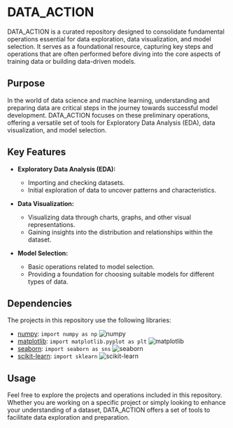 # DATA_ACTION

DATA_ACTION is a curated repository designed to consolidate fundamental operations essential for data exploration, data visualization, and model selection. It serves as a foundational resource, capturing key steps and operations that are often performed before diving into the core aspects of training data or building data-driven models.

## Purpose

In the world of data science and machine learning, understanding and preparing data are critical steps in the journey towards successful model development. DATA_ACTION focuses on these preliminary operations, offering a versatile set of tools for Exploratory Data Analysis (EDA), data visualization, and model selection.

## Key Features

- **Exploratory Data Analysis (EDA):**
  - Importing and checking datasets.
  - Initial exploration of data to uncover patterns and characteristics.

- **Data Visualization:**
  - Visualizing data through charts, graphs, and other visual representations.
  - Gaining insights into the distribution and relationships within the dataset.

- **Model Selection:**
  - Basic operations related to model selection.
  - Providing a foundation for choosing suitable models for different types of data.

## Dependencies

The projects in this repository use the following libraries:

- [numpy](https://numpy.org/): `import numpy as np` ![numpy](https://img.shields.io/badge/numpy-v1.21.2-blue)
- [matplotlib](https://matplotlib.org/): `import matplotlib.pyplot as plt` ![matplotlib](https://img.shields.io/badge/matplotlib-v3.4.3-blue)
- [seaborn](https://seaborn.pydata.org/): `import seaborn as sns` ![seaborn](https://img.shields.io/badge/seaborn-v0.11.2-blue)
- [scikit-learn](https://scikit-learn.org/stable/): `import sklearn` ![scikit-learn](https://img.shields.io/badge/scikit--learn-v0.24.2-blue)

## Usage

Feel free to explore the projects and operations included in this repository. Whether you are working on a specific project or simply looking to enhance your understanding of a dataset, DATA_ACTION offers a set of tools to facilitate data exploration and preparation.
